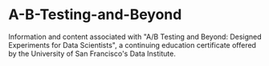 # A-B-Testing-and-Beyond
Information and content associated with "A/B Testing and Beyond: Designed Experiments for Data Scientists", a continuing education certificate offered by the University of San Francisco's Data Institute.
